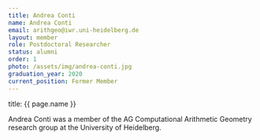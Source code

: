 ```yaml
---
title: Andrea Conti
name: Andrea Conti
email: arithgeo@iwr.uni-heidelberg.de
layout: member
role: Postdoctoral Researcher
status: alumni
order: 1
photo: /assets/img/andrea-conti.jpg
graduation_year: 2020
current_position: Former Member
---
```


title: {{ page.name }}

Andrea Conti was a member of the AG Computational Arithmetic Geometry research group at the University of Heidelberg.